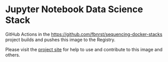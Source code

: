 # Jupyter Notebook Data Science Stack

GitHub Actions in the <https://github.com/fbnrst/sequencing-docker-stacks> project builds and pushes this image to the Registry.

Please visit the [project site](https://github.com/fbnrst/sequencing-docker-stacks) for help to use and contribute to this image and others.